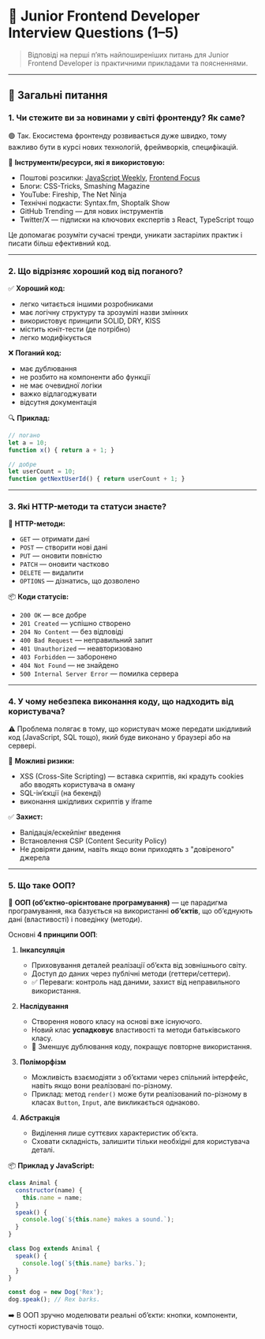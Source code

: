 
# 💼 Junior Frontend Developer Interview Questions (1–5)

> Відповіді на перші п’ять найпоширеніших питань для Junior Frontend Developer із практичними прикладами та поясненнями.

---

## 🔎 Загальні питання

### 1. Чи стежите ви за новинами у світі фронтенду? Як саме?

🟢 Так. Екосистема фронтенду розвивається дуже швидко, тому важливо бути в курсі нових технологій, фреймворків, специфікацій.

📌 **Інструменти/ресурси, які я використовую:**
- Поштові розсилки: [JavaScript Weekly](https://javascriptweekly.com), [Frontend Focus](https://frontendfoc.us)
- Блоги: CSS-Tricks, Smashing Magazine
- YouTube: Fireship, The Net Ninja
- Технічні подкасти: Syntax.fm, Shoptalk Show
- GitHub Trending — для нових інструментів
- Twitter/X — підписки на ключових експертів з React, TypeScript тощо

Це допомагає розуміти сучасні тренди, уникати застарілих практик і писати більш ефективний код.

---

### 2. Що відрізняє хороший код від поганого?

✅ **Хороший код:**
- легко читається іншими розробниками
- має логічну структуру та зрозумілі назви змінних
- використовує принципи SOLID, DRY, KISS
- містить юніт-тести (де потрібно)
- легко модифікується

❌ **Поганий код:**
- має дублювання
- не розбито на компоненти або функції
- не має очевидної логіки
- важко відлагоджувати
- відсутня документація

🔍 **Приклад:**
```js
// погано
let a = 10;
function x() { return a + 1; }

// добре
let userCount = 10;
function getNextUserId() { return userCount + 1; }
```

---

### 3. Які HTTP-методи та статуси знаєте?

📨 **HTTP-методи:**
- `GET` — отримати дані
- `POST` — створити нові дані
- `PUT` — оновити повністю
- `PATCH` — оновити частково
- `DELETE` — видалити
- `OPTIONS` — дізнатись, що дозволено

📦 **Коди статусів:**
- `200 OK` — все добре
- `201 Created` — успішно створено
- `204 No Content` — без відповіді
- `400 Bad Request` — неправильний запит
- `401 Unauthorized` — неавторизовано
- `403 Forbidden` — заборонено
- `404 Not Found` — не знайдено
- `500 Internal Server Error` — помилка сервера

---

### 4. У чому небезпека виконання коду, що надходить від користувача?

⚠️ Проблема полягає в тому, що користувач може передати шкідливий код (JavaScript, SQL тощо), який буде виконано у браузері або на сервері.

📌 **Можливі ризики:**
- XSS (Cross-Site Scripting) — вставка скриптів, які крадуть cookies або вводять користувача в оману
- SQL-інʼєкції (на бекенді)
- виконання шкідливих скриптів у iframe

✅ **Захист:**
- Валідація/ескейпінг введення
- Встановлення CSP (Content Security Policy)
- Не довіряти даним, навіть якщо вони приходять з "довіреного" джерела

---

### 5. Що таке ООП?

🧠 **ООП (обʼєктно-орієнтоване програмування)** — це парадигма програмування, яка базується на використанні **обʼєктів**, що обʼєднують дані (властивості) і поведінку (методи).

Основні **4 принципи ООП**:

1. **Інкапсуляція**
    - Приховування деталей реалізації обʼєкта від зовнішнього світу.
    - Доступ до даних через публічні методи (геттери/сеттери).
    - ✅ Переваги: контроль над даними, захист від неправильного використання.

2. **Наслідування**
    - Створення нового класу на основі вже існуючого.
    - Новий клас **успадковує** властивості та методи батьківського класу.
    - 🔁 Зменшує дублювання коду, покращує повторне використання.

3. **Поліморфізм**
    - Можливість взаємодіяти з обʼєктами через спільний інтерфейс, навіть якщо вони реалізовані по-різному.
    - Приклад: метод `render()` може бути реалізований по-різному в класах `Button`, `Input`, але викликається однаково.

4. **Абстракція**
    - Виділення лише суттєвих характеристик обʼєкта.
    - Сховати складність, залишити тільки необхідні для користувача деталі.

📦 **Приклад у JavaScript:**
```js
class Animal {
  constructor(name) {
    this.name = name;
  }
  speak() {
    console.log(`${this.name} makes a sound.`);
  }
}

class Dog extends Animal {
  speak() {
    console.log(`${this.name} barks.`);
  }
}

const dog = new Dog('Rex');
dog.speak(); // Rex barks.
```

➡️ В ООП зручно моделювати реальні обʼєкти: кнопки, компоненти, сутності користувачів тощо.
